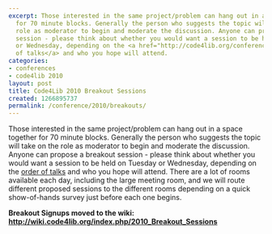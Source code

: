```yaml
---
excerpt: Those interested in the same project/problem can hang out in a space together
  for 70 minute blocks. Generally the person who suggests the topic will take on the
  role as moderator to begin and moderate the discussion. Anyone can propose a breakout
  session - please think about whether you would want a session to be held on Tuesday
  or Wednesday, depending on the <a href="http://code4lib.org/conference/2010/schedule">order
  of talks</a> and who you hope will attend.
categories:
- conferences
- code4lib 2010
layout: post
title: Code4Lib 2010 Breakout Sessions
created: 1266895737
permalink: /conference/2010/breakouts/
---
```

Those interested in the same project/problem can hang out in a space together for 70 minute blocks. Generally the person who suggests the topic will take on the role as moderator to begin and moderate the discussion. Anyone can propose a breakout session - please think about whether you would want a session to be held on Tuesday or Wednesday, depending on the <a href="/conference/2010/schedule">order of talks</a> and who you hope will attend. There are a lot of rooms available each day, including the large meeting room, and we will route different proposed sessions to the different rooms depending on a quick show-of-hands survey just before each one begins.

<b>Breakout Signups moved to the wiki: <a href="http://wiki.code4lib.org/index.php/2010_Breakout_Sessions">http://wiki.code4lib.org/index.php/2010_Breakout_Sessions</a></b>
